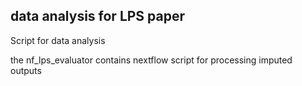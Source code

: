 ## data analysis for LPS paper
Script for data analysis

the nf_lps_evaluator contains nextflow script for processing imputed outputs
